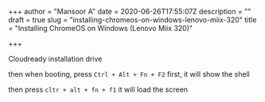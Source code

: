 +++
author = "Mansoor A"
date = 2020-06-26T17:55:07Z
description = ""
draft = true
slug = "installing-chromeos-on-windows-lenovo-miix-320"
title = "Installing ChromeOS on Windows (Lenovo Miix 320)"

+++




Cloudready installation drive



then when booting, press `Ctrl + Alt + Fn + F2` first, it will show the shell

then press `cltr + alt + fn + f1` it will load the screen



